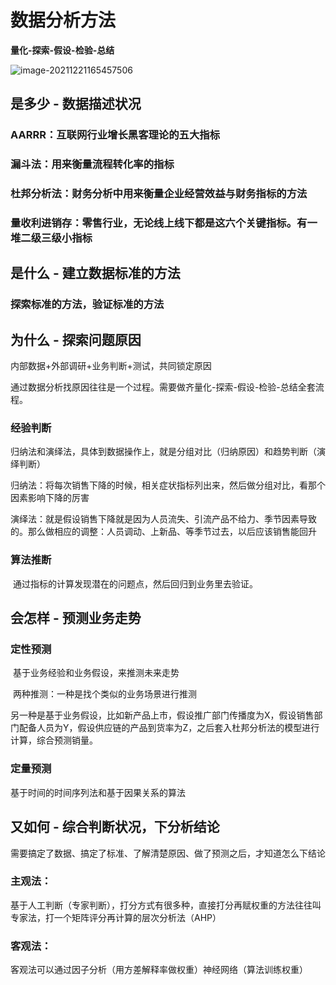 # 数据分析方法

**量化-探索-假设-检验-总结**

![image-20211221165457506](https://gitee.com/gamechanger1/image/raw/master/image-20211221165457506.png)

## 是多少 - 数据描述状况

### AARRR：互联网行业增长黑客理论的五大指标

### 漏斗法：用来衡量流程转化率的指标

### 杜邦分析法：财务分析中用来衡量企业经营效益与财务指标的方法

### 量收利进销存：零售行业，无论线上线下都是这六个关键指标。有一堆二级三级小指标

## 是什么 - 建立数据标准的方法

### 探索标准的方法，验证标准的方法

## 为什么 - 探索问题原因

内部数据+外部调研+业务判断+测试，共同锁定原因

通过数据分析找原因往往是一个过程。需要做齐量化-探索-假设-检验-总结全套流程。

### 经验判断 

​	归纳法和演绎法，具体到数据操作上，就是分组对比（归纳原因）和趋势判断（演绎判断）

​	归纳法：将每次销售下降的时候，相关症状指标列出来，然后做分组对比，看那个因素影响下降的厉害

​	演绎法：就是假设销售下降就是因为人员流失、引流产品不给力、季节因素导致的。那么做相应的调整：人员调动、上新品、等季节过去，以后应该销售能回升

### 算法推断

​	通过指标的计算发现潜在的问题点，然后回归到业务里去验证。

## 会怎样 - 预测业务走势

### 定性预测

​	基于业务经验和业务假设，来推测未来走势

​	两种推测：一种是找个类似的业务场景进行推测

​		另一种是基于业务假设，比如新产品上市，假设推广部门传播度为X，假设销售部门配备人员为Y，假设供应链的产品到货率为Z，之后套入杜邦分析法的模型进行计算，综合预测销量。

### 定量预测

基于时间的时间序列法和基于因果关系的算法

## 又如何 - 综合判断状况，下分析结论

需要搞定了数据、搞定了标准、了解清楚原因、做了预测之后，才知道怎么下结论

### 主观法：

​	基于人工判断（专家判断），打分方式有很多种，直接打分再赋权重的方法往往叫专家法，打一个矩阵评分再计算的层次分析法（AHP）

### 客观法：

​	客观法可以通过因子分析（用方差解释率做权重）神经网络（算法训练权重）